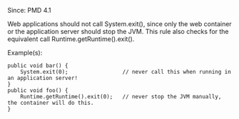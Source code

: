 Since: PMD 4.1

Web applications should not call System.exit(), since only the web container or the
application server should stop the JVM. This rule also checks for the equivalent call Runtime.getRuntime().exit().

Example(s):
```
public void bar() {
    System.exit(0);                 // never call this when running in an application server!
}
public void foo() {
    Runtime.getRuntime().exit(0);   // never stop the JVM manually, the container will do this.
}
```
